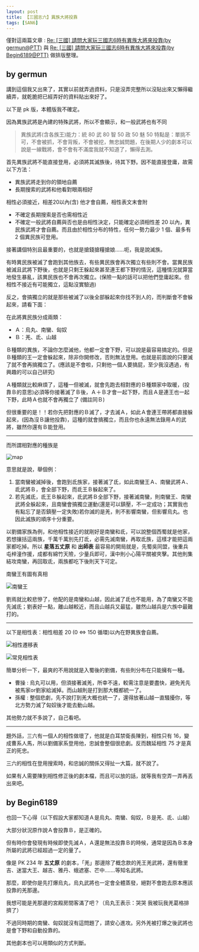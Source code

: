 ```yaml
---
layout: post
title: 【三國志六】異族大將投靠
tags: [SAN6]
---
```


僅對這兩篇文章 : [Re: [三國] 請問大家玩三國志6時有異族大將來投靠(by germun@PTT)](https://www.ptt.cc/bbs/Koei/M.1306171445.A.66A.html) 與 [Re: [三國] 請問大家玩三國志6時有異族大將來投靠(by Begin6189@PTT)](https://www.ptt.cc/bbs/Koei/M.1306575256.A.69E.html) 做排版整理。

<!-- more -->

## by germun

講到這個我又出來了，其實以前就弄過資料，只是沒弄完整所以沒貼出來又懶得繼續弄，就乾脆把已經弄好的資料貼出來好了。

以下是 pk 版，本體版我不確定。

因為異族武將是內建的特殊武將，所以不會顯示，和一般武將也有不同

> 異族武將(含各族王)能力：統 80 武 80 智 50 政 50 魅 50
> 特點是：單挑不可，不會被抓，不會背叛，不會被挖，無忠誠問題，在後期人少的劇本可以說是一線戰將，會不會有不滿度我就不知道了，懶得去測。

首先異族武將不能直接登用，必須將其滅族後，待其下野。因不能直接登庸，故需以下方法：
+ 異族武將走到你的領地自薦
+ 長期搜索的武將和他看對眼兩相好

相性必須接近，相差20以內(含) 他才會自薦，相性表文末會附
+ 不確定長期搜索是否也需相性近
+ 不確定一般武將自薦與否也是由相性決定，只能確定必須相性差 20 以內，異民族武將才會自薦。而且由於相性分布的特性，任何一勢力最少 1 個、最多有 2 個異民族可登用。

接著講個特別且最重要的，也就是搶錢搶糧搶娘……呃，我是說滅族。

有時異民族被滅了會跑到其他族去，有些異民族會再次獨立有些則不會。當異民族被滅且武將下野後，也就是只剩王躲起來甚至連王都下野的情況，這種情況就算當地發生暴亂，該異民族也不會再次獨立。(保險一點的話可以把他們登庸起來。但相性不接近有可能獨立，這點沒實驗過)

反之，會搞獨立的就是那些被滅了以後全部躲起來你找不到人的，而判斷會不會躲起來，請看下面：

在此將異民族分成兩類：
+ Ａ：烏丸、南蠻、匈奴
+ Ｂ：羌、氐、山越

Ｂ種類的異族，不論你怎麼滅他，他都一定會下野，可以說是最容易搞定的。但是Ｂ種類的王一定會躲起來，除非你開修改，否則無法登用。也就是前面說的只要滅了就不會再搞獨立了。(應該是不會啦，只剩他一個人要搞屁，至少我沒遇過，有興趣的可以自己研究)

Ａ種類就比較麻煩了，這種一但被滅，就會先跑去相對應的Ｂ種類家中取暖，(投靠Ｂ的意思)必須等你接著滅了Ｂ後，Ａ＋Ｂ才會一起下野，而且Ａ是連王也一起下野，此時Ａ也就不會再獨立了 (備註同Ｂ)

但很重要的是！！若你先把對應的Ｂ滅了，才去滅Ａ，如此Ａ會連王帶將都直接躲起來，(因為沒Ｂ讓他投靠)，這種的就會搞獨立，而且你也永遠無法錄用Ａ的武將，雖然你還有Ｂ能登用。

----

而所謂相對應的種族是

![map](https://i.imgur.com/D7rLvxh.png)

意思就是說，舉個例：
1. 當南蠻被滅掉後，會跑到氐族家，接著滅了氐，如此南蠻王Ａ、南蠻武將Ａ、氐武將Ｂ，會全部下野，而氐王Ｂ躲起來了。
2. 若先滅氐，氐王Ｂ躲起來，氐武將Ｂ全部下野，接著滅南蠻，則南蠻王、南蠻武將全躲起來，且南蠻會搞獨立運動(還是可以鎮壓，不一定成功；其實我也有點忘了是否鎮壓一定失敗)若你滅的是羌，則不影響南蠻，但影響烏丸。也因此滅族的順序十分重要。

以劉備家族為例，和他相性接近的就剛好是南蠻和氐，可以說整個西蜀就是他家，若想攘括這兩族，千萬千萬別先打氐，必需先滅南蠻，再取氐族，這樣才能把這兩家都吃掉。所以 **星落五丈原** 和 **出師表** 最容易的開局就是，先蜀吳同盟，後重兵屯梓潼作援，成都有綿竹天險，少量兵即可，漢中則小心陽平關被夾擊。其他則集結攻南蠻，再回取氐，兩族都吃下後則天下可定。

南蠻王有圖有真相

![南蠻王](https://i.imgur.com/kh9Qb.png)

劉焉就比較悲慘了，他配的是南蠻和山越，因此滅了氐也不能用，為了南蠻又不能先滅氐；劉表好一點，離山越較近，而且山越兵又最猛，雖然山越兵是六族中最難打的。

-----
以下是相性表：相性相差 20 (0 <=> 150 循環)以內在野異族會自薦。

![相性遷移表](https://i.imgur.com/STdQBa3.png)

![常見相性表](https://i.imgur.com/06HelS7.png)

簡單分析一下，最爽的不用說就是入蜀後的劉備，有些則分布在只能擁有一種。

+ 曹操 : 烏丸可以用，但須接著滅羌，所幸不遠，較需注意是要盡快，避免羌先被馬家or劉家給滅掉。而山越則是打到那大概都統一了。
+ 孫權 : 整個悲劇，先不說打到羌大概也統一了，還得放著山越一直騷擾你，等北方勢力滅了匈奴後才能去動山越。

其他勢力就不多說了，自己看吧。

----

題外話，三六有一個人的相性做壞了，他就是白耳禁衛長陳到，相性只有 16，變成曹系人馬，所以劉備家系登用他，忠誠會整個很悲劇。反而魏延相性 75 才是真正的死忠。

三六的相性在登用搜索時，和忠誠的關係又得扯一大篇，就不說了。

如果有人需要陳到相性修正後的劇本檔，而且可以放的話，就等我有空弄一弄再丟出來吧。

## by Begin6189

也回一下心得（以下假設大家都知道Ａ是烏丸、南蠻、匈奴，Ｂ是羌、氐、山越）

大部分狀況原作說Ａ會投靠Ｂ，是正確的。

但有時你會發現有時候即使先滅Ａ，Ａ還是無法投靠Ｂ的時候，通常是因為Ｂ本身所屬的武將已經超過一定的量了。

像是 PK 234 年 **五丈原** 的劇本，「羌」那邊除了概念款的羌王羌武將，還有徹里吉、迷當大王、越吉、雅丹、蛾遮塞、芒中.......等知名武將。

那麼，即使你是先打爆烏丸，烏丸武將也一定會全體蒸發，絕對不會跑去原本應該投靠的羌那邊。

我想可能是羌那邊的宮殿房間客滿了吧？（烏丸王表示：哭哭  我被玩我羌葛格排擠了）

不過同時期的南蠻、匈奴就沒有這問題了，請安心進攻。另外羌被打爆之後武將也是會下野和自動投靠的。

其他劇本也可以用類似的方式判斷。
